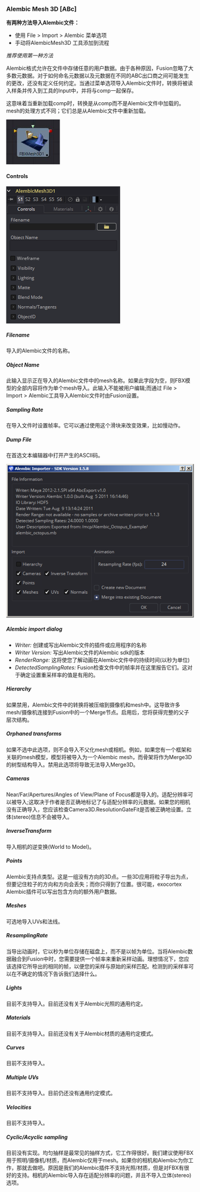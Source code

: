 ### Alembic Mesh 3D [ABc]

**有两种方法导入Alembic文件：**

- 使用 File > Import > Alembic 菜单选项
- 手动将AlembicMesh3D 工具添加到流程

*推荐使用第一种方法*

Alembic格式允许在文件中存储任意的用户数据。由于各种原因，Fusion忽略了大多数元数据。对于如何命名元数据以及元数据在不同的ABC出口商之间可能发生的更改，还没有定义任何约定。当通过菜单选项导入Alembic文件时，转换将被读入样条并传入到工具的Input中，并将与comp一起保存。

这意味着当重新加载comp时，转换是从comp而不是Alembic文件中加载的。mesh的处理方式不同；它们总是从Alembic文件中重新加载。

 ![ABc_tile](images/ABc_tile.jpg)

#### Controls

![ABc_Controls](images/ABc_Controls.png)

##### Filename

导入的Alembic文件的名称。

##### Object Name

此输入显示正在导入的Alembic文件中的mesh名称。如果此字段为空，则FBX模型的全部内容将作为单个mesh导入。此输入不能被用户编辑;而通过 File > Import > Alembic工具导入Alembic文件时由Fusion设置。

##### Sampling Rate

在导入文件时设置帧率。它可以通过使用这个滑块来改变效果，比如慢动作。

##### Dump File

在首选文本编辑器中打开产生的ASCII码。

![ABc_dlg](images/ABc_dlg.png)

##### Alembic import dialog

- *Writer:* 创建或写出Alembic文件的插件或应用程序的名称
- *Writer Version:* 写出Alembic文件的Alembic sdk的版本
- *RenderRange:* 这将使您了解动画在Alembic文件中的持续时间(以秒为单位)
- *DetectedSamplingRates:* Fusion检查文件中的帧率并在这里报告它们。这对于确定设置重采样率的值是有用的。

##### Hierarchy

如果禁用，Alembic文件中的转换将被压缩到摄像机和mesh中。这导致许多mesh/摄像机连接到Fusion中的一个Merge节点。启用后，您将获得完整的父子层次结构。

##### Orphaned transforms

如果不选中此选项，则不会导入不父化mesh或相机。例如，如果您有一个框架和关联的mesh模型，模型将被导入为一个Alembic mesh，而骨架将作为Merge3D的树型结构导入。禁用此选项将导致无法导入Merge3D。

##### Cameras

Near/Far/Apertures/Angles of View/Plane of Focus都是导入的。适配分辨率可以被导入;这取决于作者是否正确地标记了与适配分辨率的元数据。如果您的相机没有正确导入，您应该检查Camera3D.ResolutionGateFit是否被正确地设置。立体(stereo)信息不会被导入。

##### InverseTransform

导入相机的逆变换(World to Model)。

##### Points

Alembic支持点类型。这是一组没有方向的3D点。一些3D应用将粒子导出为点，但要记住粒子的方向和方向会丢失；而你只得到了位置。很可能，exocortex Alembic插件可以写出包含方向的额外用户数据。

##### Meshes

可选地导入UVs和法线。

##### ResamplingRate

当导出动画时，它以秒为单位存储在磁盘上，而不是以帧为单位。当将Alembic数据融合到Fusion中时，您需要提供一个帧率来重新采样动画。理想情况下，您应该选择它所导出的相同的帧，以便您的采样与原始的采样匹配。检测到的采样率可以在不确定的情况下告诉我们选择什么。

##### Lights

目前不支持导入。目前还没有关于Alembic光照的通用约定。

##### Materials

目前不支持导入。目前还没有关于Alembic材质的通用约定模式。

##### Curves

目前不支持导入。

##### Multiple UVs

目前不支持导入。目前仍还没有通用约定模式。

##### Velocities

目前不支持导入。

##### Cyclic/Acyclic sampling

目前没有实现。均匀抽样是最常见的抽样方式，它工作得很好。我们建议使用FBX用于照明/摄像机/材质，而Alembic仅用于mesh。如果你的相机和Alembic为你工作，那就去做吧。原因是我们的Alembic插件不支持光照/材质，但是对FBX有很好的支持。相机的Alembic导入存在适配分辨率的问题，并且不导入立体(stereo)选项。